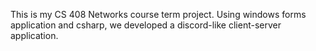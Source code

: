 This is my CS 408 Networks course term project. Using windows forms application and csharp, we developed a discord-like client-server application.
